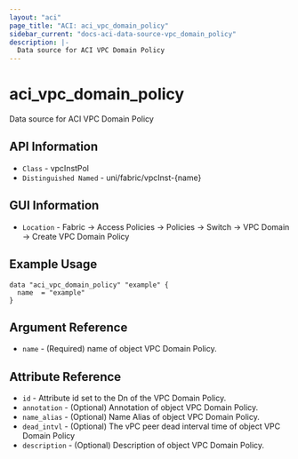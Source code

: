 ```yaml
---
layout: "aci"
page_title: "ACI: aci_vpc_domain_policy"
sidebar_current: "docs-aci-data-source-vpc_domain_policy"
description: |-
  Data source for ACI VPC Domain Policy
---
```


# aci_vpc_domain_policy #
Data source for ACI VPC Domain Policy


## API Information ##
* `Class` - vpcInstPol
* `Distinguished Named` - uni/fabric/vpcInst-{name}

## GUI Information ##
* `Location` - Fabric -> Access Policies -> Policies -> Switch -> VPC Domain -> Create VPC Domain Policy

## Example Usage ##

```hcl
data "aci_vpc_domain_policy" "example" {
  name  = "example"
}
```

## Argument Reference ##
* `name` - (Required) name of object VPC Domain Policy.

## Attribute Reference ##
* `id` - Attribute id set to the Dn of the VPC Domain Policy.
* `annotation` - (Optional) Annotation of object VPC Domain Policy.
* `name_alias` - (Optional) Name Alias of object VPC Domain Policy.
* `dead_intvl` - (Optional) The vPC peer dead interval time of object VPC Domain Policy
* `description` - (Optional) Description of object VPC Domain Policy.
